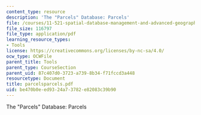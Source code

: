 ```yaml
---
content_type: resource
description: 'The "Parcels" Database: Parcels'
file: /courses/11-521-spatial-database-management-and-advanced-geographic-information-systems-spring-2003/be470b0eed9324a73782e82083c39b90_parcelsparcels.pdf
file_size: 116797
file_type: application/pdf
learning_resource_types:
- Tools
license: https://creativecommons.org/licenses/by-nc-sa/4.0/
ocw_type: OCWFile
parent_title: Tools
parent_type: CourseSection
parent_uid: 87c407d0-3723-a739-8b34-f71fccd3a448
resourcetype: Document
title: parcelsparcels.pdf
uid: be470b0e-ed93-24a7-3782-e82083c39b90
---
```

The "Parcels" Database: Parcels